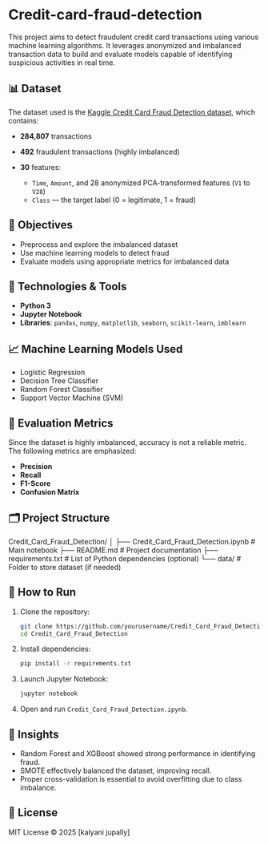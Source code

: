 # Credit-card-fraud-detection

This project aims to detect fraudulent credit card transactions using various machine learning algorithms. It leverages anonymized and imbalanced transaction data to build and evaluate models capable of identifying suspicious activities in real time.


## 📊 Dataset

The dataset used is the [Kaggle Credit Card Fraud Detection dataset](https://www.kaggle.com/mlg-ulb/creditcardfraud), which contains:

* **284,807** transactions
* **492** fraudulent transactions (highly imbalanced)
* **30** features:

  * `Time`, `Amount`, and 28 anonymized PCA-transformed features (`V1` to `V28`)
  * `Class` — the target label (0 = legitimate, 1 = fraud)


## 📌 Objectives

* Preprocess and explore the imbalanced dataset
* Use machine learning models to detect fraud
* Evaluate models using appropriate metrics for imbalanced data


## 🔧 Technologies & Tools

* **Python 3**
* **Jupyter Notebook**
* **Libraries**:
  `pandas`, `numpy`, `matplotlib`, `seaborn`, `scikit-learn`, `imblearn`


## 📈 Machine Learning Models Used

* Logistic Regression
* Decision Tree Classifier
* Random Forest Classifier
* Support Vector Machine (SVM)


## 🧪 Evaluation Metrics

Since the dataset is highly imbalanced, accuracy is not a reliable metric. The following metrics are emphasized:

* **Precision**
* **Recall**
* **F1-Score**
* **Confusion Matrix**

## 🗂️ Project Structure

Credit_Card_Fraud_Detection/
│
├── Credit_Card_Fraud_Detection.ipynb    # Main notebook
├── README.md                            # Project documentation
├── requirements.txt                     # List of Python dependencies (optional)
└── data/                                # Folder to store dataset (if needed)

## 🏁 How to Run

1. Clone the repository:

   ```bash
   git clone https://github.com/yourusername/Credit_Card_Fraud_Detection.git
   cd Credit_Card_Fraud_Detection

2. Install dependencies:

   ```bash
   pip install -r requirements.txt

3. Launch Jupyter Notebook:

   ```bash
   jupyter notebook
   
4. Open and run `Credit_Card_Fraud_Detection.ipynb`.


## 📌 Insights

* Random Forest and XGBoost showed strong performance in identifying fraud.
* SMOTE effectively balanced the dataset, improving recall.
* Proper cross-validation is essential to avoid overfitting due to class imbalance.


## 📜 License

MIT License © 2025 \[kalyani jupally]
